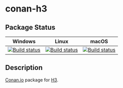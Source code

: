 # conan-h3

## Package Status

| Windows | Linux | macOS |
|:-------:|:-----:|:-----:|
|[![Build status](https://ci.appveyor.com/api/projects/status/i464xhl3aqr4l02l/branch/testing%2F3.6.3?svg=true)](https://ci.appveyor.com/project/SpaceIm/conan-h3)|[![Build status](https://github.com/SpaceIm/conan-h3/workflows/.github/workflows/linux.yml/badge.svg?branch=testing%2F3.6.3)](https://github.com/SpaceIm/conan-h3/actions/workflows/linux.yml?query=branch%3Atesting%2F3.6.3)|[![Build status](https://github.com/SpaceIm/conan-h3/workflows/.github/workflows/macos.yml/badge.svg?branch=testing%2F3.6.3)](https://github.com/SpaceIm/conan-h3/actions/workflows/macos.yml?query=branch%3Atesting%2F3.6.3)|

## Description

[Conan.io](https://conan.io) package for [H3](https://github.com/uber/h3).
